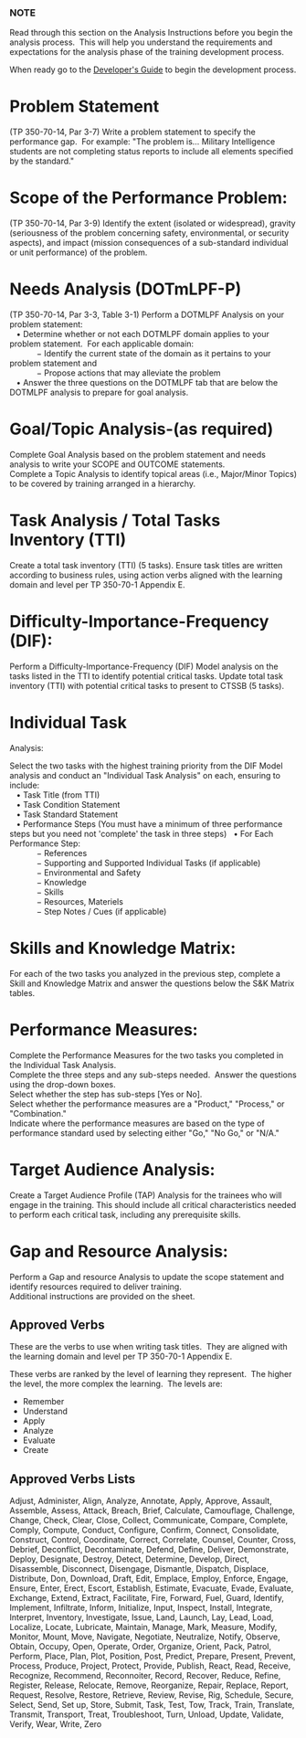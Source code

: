 
### NOTE
Read through this section on the Analysis Instructions before you begin the analysis process.  This will help you understand the requirements and expectations for the analysis phase of the training development process.

When ready go to the [Developer's Guide](./0.Developer_Guide.md) to begin the development process.

# Problem Statement
(TP 350-70-14, Par  3-7)
Write a problem statement to specify the performance gap.  For example: "The problem is… Military Intelligence students are not completing status reports to include all elements specified by the standard."

# Scope of the Performance Problem:
(TP 350-70-14, Par 3-9)
Identify the extent (isolated or widespread), gravity (seriousness of the problem concerning safety, environmental, or security aspects), and impact (mission consequences of a sub-standard individual or unit performance) of the problem.

# Needs Analysis (DOTmLPF-P)
(TP 350-70-14, Par 3-3, Table 3-1)
Perform a DOTMLPF Analysis on your problem statement:  
   • Determine whether or not each DOTMLPF domain applies to your problem statement.  For each applicable domain:  
            − Identify the current state of the domain as it pertains to your problem statement and  
            − Propose actions that may alleviate the problem  
   • Answer the three questions on the DOTMLPF tab that are below the DOTMLPF analysis to prepare for goal analysis.

# Goal/Topic Analysis-(as required)

Complete Goal Analysis based on the problem statement and needs analysis to write your SCOPE and OUTCOME statements.  
Complete a Topic Analysis to identify topical areas (i.e., Major/Minor Topics) to be covered by training arranged in a hierarchy. 

# Task Analysis / Total Tasks Inventory (TTI)

Create a total task inventory (TTI) (5 tasks). Ensure task titles are written according to business rules, using action verbs aligned with the learning domain and level per TP 350-70-1 Appendix E.

# Difficulty-Importance-Frequency (DIF):

Perform a Difficulty-Importance-Frequency (DIF) Model analysis on the tasks listed in the TTI to identify potential critical tasks. Update total task inventory (TTI) with potential critical tasks to present to CTSSB (5 tasks).

# Individual Task  
Analysis: 

Select the two tasks with the highest training priority from the DIF Model analysis and conduct an "Individual Task Analysis" on each, ensuring to include:  
   • Task Title (from TTI)  
   • Task Condition Statement  
   • Task Standard Statement  
   • Performance Steps (You must have a minimum of three performance steps but you need not 'complete' the task in three steps)   • For Each Performance Step:  
            − References  
            − Supporting and Supported Individual Tasks (if applicable)  
            − Environmental and Safety             
            − Knowledge  
            − Skills  
            − Resources, Materiels  
            − Step Notes / Cues (if applicable)

# Skills and Knowledge Matrix:

For each of the two tasks you analyzed in the previous step, complete a Skill and Knowledge Matrix and answer the questions below the S&K Matrix tables.

# Performance Measures:

Complete the Performance Measures for the two tasks you completed in the Individual Task Analysis.   
Complete the three steps and any sub-steps needed.  Answer the questions using the drop-down boxes.   
Select whether the step has sub-steps [Yes or No].  
Select whether the performance measures are a "Product," "Process," or "Combination."  
Indicate where the performance measures are based on the type of performance standard used by selecting either "Go," "No Go," or "N/A."

# Target Audience Analysis:

Create a Target Audience Profile (TAP) Analysis for the trainees who will engage in the training. This should include all critical characteristics needed to perform each critical task, including any prerequisite skills.

# Gap and Resource Analysis:

Perform a Gap and resource Analysis to update the scope statement and identify resources required to deliver training.  
Additional instructions are provided on the sheet.


## Approved Verbs
These are the verbs to use when writing task titles.  They are aligned with the learning domain and level per TP 350-70-1 Appendix E.

These verbs are ranked by the level of learning they represent.  The higher the level, the more complex the learning.  The levels are:
- Remember
- Understand
- Apply
- Analyze
- Evaluate
- Create


## Approved Verbs Lists
Adjust, Administer, Align, Analyze, Annotate, Apply, Approve, Assault, Assemble, Assess, Attack, Breach, Brief, Calculate, Camouflage, Challenge, Change, Check, Clear, Close, Collect, Communicate, Compare, Complete, Comply, Compute, Conduct, Configure, Confirm, Connect, Consolidate, Construct, Control, Coordinate, Correct, Correlate, Counsel, Counter, Cross, Debrief, Deconflict, Decontaminate, Defend, Define, Deliver, Demonstrate, Deploy, Designate, Destroy, Detect, Determine, Develop, Direct, Disassemble, Disconnect, Disengage, Dismantle, Dispatch, Displace, Distribute, Don, Download, Draft, Edit, Emplace, Employ, Enforce, Engage, Ensure, Enter, Erect, Escort, Establish, Estimate, Evacuate, Evade, Evaluate, Exchange, Extend, Extract, Facilitate, Fire, Forward, Fuel, Guard, Identify, Implement, Infiltrate, Inform, Initialize, Input, Inspect, Install, Integrate, Interpret, Inventory, Investigate, Issue, Land, Launch, Lay, Lead, Load, Localize, Locate, Lubricate, Maintain, Manage, Mark, Measure, Modify, Monitor, Mount, Move, Navigate, Negotiate, Neutralize, Notify, Observe, Obtain, Occupy, Open, Operate, Order, Organize, Orient, Pack, Patrol, Perform, Place, Plan, Plot, Position, Post, Predict, Prepare, Present, Prevent, Process, Produce, Project, Protect, Provide, Publish, React, Read, Receive, Recognize, Recommend, Reconnoiter, Record, Recover, Reduce, Refine, Register, Release, Relocate, Remove, Reorganize, Repair, Replace, Report, Request, Resolve, Restore, Retrieve, Review, Revise, Rig, Schedule, Secure, Select, Send, Set up, Store, Submit, Task, Test, Tow, Track, Train, Translate, Transmit, Transport, Treat, Troubleshoot, Turn, Unload, Update, Validate, Verify, Wear, Write, Zero



